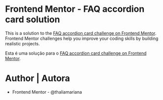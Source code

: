 # Frontend Mentor - FAQ accordion card solution

This is a solution to the [FAQ accordion card challenge on Frontend Mentor](https://www.frontendmentor.io/challenges/faq-accordion-card-XlyjD0Oam). Frontend Mentor challenges help you improve your coding skills by building realistic projects.

Esta é uma solução para o [FAQ accordion card challenge on Frontend Mentor](https://www.frontendmentor.io/challenges/faq-accordion-card-XlyjD0Oam).

# Author | Autora

- Frontend Mentor - @thaliamariana
